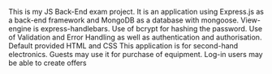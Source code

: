 This is my JS Back-End exam project.
It is an application using Express.js as a back-end framework and MongoDB as a database with mongoose. View-engine is express-handlebars. Use of bcrypt for hashing the password. Use of 	Validation and Error Handling as well as authentication and authorisation. Default provided HTML and CSS 
This application is for second-hand electronics. Guests may use it for purchase of equipment. Log-in users may be able to create offers
